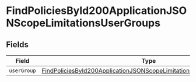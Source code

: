 # FindPoliciesById200ApplicationJSONScopeLimitationsUserGroups


## Fields

| Field                                                                                                                                                                     | Type                                                                                                                                                                      | Required                                                                                                                                                                  | Description                                                                                                                                                               |
| ------------------------------------------------------------------------------------------------------------------------------------------------------------------------- | ------------------------------------------------------------------------------------------------------------------------------------------------------------------------- | ------------------------------------------------------------------------------------------------------------------------------------------------------------------------- | ------------------------------------------------------------------------------------------------------------------------------------------------------------------------- |
| `userGroup`                                                                                                                                                               | [FindPoliciesById200ApplicationJSONScopeLimitationsUserGroupsUserGroup](../../models/operations/findpoliciesbyid200applicationjsonscopelimitationsusergroupsusergroup.md) | :heavy_minus_sign:                                                                                                                                                        | N/A                                                                                                                                                                       |